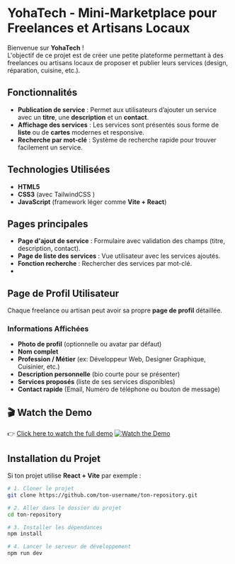 # YohaTech - Mini-Marketplace pour Freelances et Artisans Locaux

Bienvenue sur **YohaTech** !  
L'objectif de ce projet est de créer une petite plateforme permettant à des freelances ou artisans locaux de proposer et publier leurs services (design, réparation, cuisine, etc.).

##  Fonctionnalités

-  **Publication de service** : Permet aux utilisateurs d’ajouter un service avec un **titre**, une **description** et un **contact**.
-  **Affichage des services** : Les services sont présentés sous forme de **liste** ou de **cartes** modernes et responsive.
-  **Recherche par mot-clé** : Système de recherche rapide pour trouver facilement un service.

##  Technologies Utilisées

- **HTML5**
- **CSS3** (avec TailwindCSS )
- **JavaScript** (framework léger comme **Vite + React**)

##  Pages principales

- **Page d'ajout de service** : Formulaire avec validation des champs (titre, description, contact).
- **Page de liste des services** : Vue utilisateur avec les services ajoutés.
- **Fonction recherche** : Rechercher des services par mot-clé.
- 
##  Page de Profil Utilisateur

Chaque freelance ou artisan peut avoir sa propre **page de profil** détaillée.

### Informations Affichées

- **Photo de profil** (optionnelle ou avatar par défaut)
- **Nom complet**
- **Profession / Métier** (ex: Développeur Web, Designer Graphique, Cuisinier, etc.)
- **Description personnelle** (bio courte pour se présenter)
- **Services proposés** (liste de ses services disponibles)
- **Contact rapide** (Email, Numéro de téléphone ou bouton de message)
  
## 🎬 Watch the Demo
👉 [Click here to watch the full demo](https://youtu.be/sLoWUMagdmQ)
[![Watch the Demo](https://img.youtube.com/vi/sLoWUMagdmQ/maxresdefault.jpg)](https://youtu.be/sLoWUMagdmQ)


##  Installation du Projet

Si ton projet utilise **React + Vite** par exemple :

```bash
# 1. Cloner le projet
git clone https://github.com/ton-username/ton-repository.git

# 2. Aller dans le dossier du projet
cd ton-repository

# 3. Installer les dépendances
npm install

# 4. Lancer le serveur de développement
npm run dev


